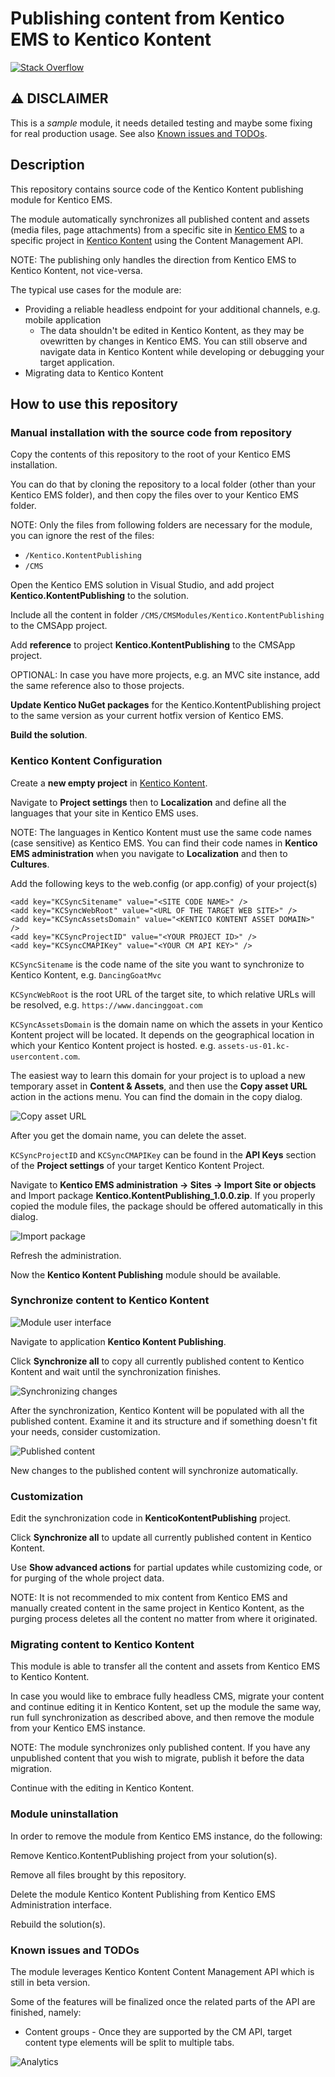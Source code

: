 # Publishing content from Kentico EMS to Kentico Kontent

[![Stack Overflow](https://img.shields.io/badge/Stack%20Overflow-ASK%20NOW-FE7A16.svg?logo=stackoverflow&logoColor=white)](https://stackoverflow.com/tags/kentico)

## :warning: **DISCLAIMER** 
This is a *sample* module, it needs detailed testing and maybe some fixing for real production usage. See also [Known issues and TODOs](#known-issues-and-todos).

## Description

This repository contains source code of the Kentico Kontent publishing module for Kentico EMS.

The module automatically synchronizes all published content and assets (media files, page attachments) from a specific site in [Kentico EMS](https://www.kentico.com) to a specific project in [Kentico Kontent](https://kontent.ai) using the Content Management API.

NOTE: The publishing only handles the direction from Kentico EMS to Kentico Kontent, not vice-versa.

The typical use cases for the module are:
* Providing a reliable headless endpoint for your additional channels, e.g. mobile application
  * The data shouldn't be edited in Kentico Kontent, as they may be ovewritten by changes in Kentico EMS. You can still observe and navigate data in Kentico Kontent while developing or debugging your target application.
* Migrating data to Kentico Kontent

## How to use this repository

### Manual installation with the source code from repository

Copy the contents of this repository to the root of your Kentico EMS installation.

You can do that by cloning the repository to a local folder (other than your Kentico EMS folder), and then copy the files over to your Kentico EMS folder.

NOTE: Only the files from following folders are necessary for the module, you can ignore the rest of the files:
* `/Kentico.KontentPublishing`
* `/CMS`

Open the Kentico EMS solution in Visual Studio, and add project **Kentico.KontentPublishing** to the solution.

Include all the content in folder `/CMS/CMSModules/Kentico.KontentPublishing` to the CMSApp project.

Add **reference** to project **Kentico.KontentPublishing** to the CMSApp project.

OPTIONAL: In case you have more projects, e.g. an MVC site instance, add the same reference also to those projects. 

**Update Kentico NuGet packages** for the Kentico.KontentPublishing project to the same version as your current hotfix version of Kentico EMS.

**Build the solution**.

### Kentico Kontent Configuration

Create a **new empty project** in [Kentico Kontent](https://app.kontent.ai).

Navigate to **Project settings** then to **Localization** and define all the languages that your site in Kentico EMS uses.

NOTE: The languages in Kentico Kontent must use the same code names (case sensitive) as Kentico EMS. You can find their code names in **Kentico EMS administration** when you navigate to **Localization** and then to **Cultures**.

Add the following keys to the web.config (or app.config) of your project(s)

```
<add key="KCSyncSitename" value="<SITE CODE NAME>" />
<add key="KCSyncWebRoot" value="<URL OF THE TARGET WEB SITE>" />
<add key="KCSyncAssetsDomain" value="<KENTICO KONTENT ASSET DOMAIN>" />
<add key="KCSyncProjectID" value="<YOUR PROJECT ID>" />
<add key="KCSyncCMAPIKey" value="<YOUR CM API KEY>" />
```

`KCSyncSitename` is the code name of the site you want to synchronize to Kentico Kontent, e.g. `DancingGoatMvc`

`KCSyncWebRoot` is the root URL of the target site, to which relative URLs will be resolved, e.g. `https://www.dancinggoat.com`

`KCSyncAssetsDomain` is the domain name on which the assets in your Kentico Kontent project will be located. It depends on the geographical location in which your Kentico Kontent project is hosted. e.g. `assets-us-01.kc-usercontent.com`.

The easiest way to learn this domain for your project is to upload a new temporary asset in **Content & Assets**, and then use the **Copy asset URL** action in the actions menu. You can find the domain in the copy dialog.

![Copy asset URL](images/CopyAssetUrl.png)

After you get the domain name, you can delete the asset.

`KCSyncProjectID` and `KCSyncCMAPIKey` can be found in the **API Keys** section of the **Project settings** of your target Kentico Kontent Project.

Navigate to **Kentico EMS administration -> Sites -> Import Site or objects** and Import package **Kentico.KontentPublishing_1.0.0.zip**. If you properly copied the module files, the package should be offered automatically in this dialog.

![Import package](images/ImportPackage.png)

Refresh the administration.

Now the **Kentico Kontent Publishing** module should be available.

### Synchronize content to Kentico Kontent

![Module user interface](images/KenticoKontentPublishing.png)

Navigate to application **Kentico Kontent Publishing**.

Click **Synchronize all** to copy all currently published content to Kentico Kontent and wait until the synchronization finishes.

![Synchronizing changes](images/KenticoKontentPublishingSync.png)

After the synchronization, Kentico Kontent will be populated with all the published content. Examine it and its structure and if something doesn't fit your needs, consider customization.

![Published content](images/PublishedContent.png)

New changes to the published content will synchronize automatically.

### Customization

Edit the synchronization code in **KenticoKontentPublishing** project.

Click **Synchronize all** to update all currently published content in Kentico Kontent.

Use **Show advanced actions** for partial updates while customizing code, or for purging of the whole project data.

NOTE: It is not recommended to mix content from Kentico EMS and manually created content in the same project in Kentico Kontent, as the purging process deletes all the content no matter from where it originated.

### Migrating content to Kentico Kontent

This module is able to transfer all the content and assets from Kentico EMS to Kentico Kontent.

In case you would like to embrace fully headless CMS, migrate your content and continue editing it in Kentico Kontent, set up the module the same way, run full synchronization as described above, and then remove the module from your Kentico EMS instance.

NOTE: The module synchronizes only published content. If you have any unpublished content that you wish to migrate, publish it before the data migration. 

Continue with the editing in Kentico Kontent.

### Module uninstallation

In order to remove the module from Kentico EMS instance, do the following:

Remove Kentico.KontentPublishing project from your solution(s).

Remove all files brought by this repository.

Delete the module Kentico Kontent Publishing from Kentico EMS Administration interface.

Rebuild the solution(s).

### Known issues and TODOs

The module leverages Kentico Kontent Content Management API which is still in beta version.

Some of the features will be finalized once the related parts of the API are finished, namely:
* Content groups - Once they are supported by the CM API, target content type elements will be split to multiple tabs.

![Analytics](https://kentico-ga-beacon.azurewebsites.net/api/UA-69014260-4/Kentico/ems-module-kontent-publishing?pixel)
